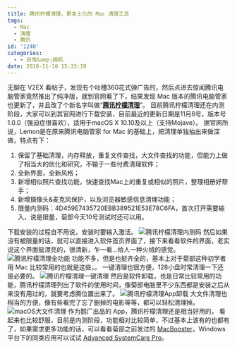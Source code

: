 ```yaml
---
title: 腾讯柠檬清理，更本土化的 Mac 清理工具
tags:
  - Mac
  - 清理
  - 腾讯
id: '1240'
categories:
  - - 日常&amp;搞机
date: 2018-11-10 15:33:19
---
```


无聊在 V2EX 看帖子，发现有个吐槽360花式弹广告的，然后点进去惊闻腾讯电脑管家竟然推出了纯净版，就到官网看了下，结果发现 Mac 版本的腾讯电脑管家也更新了，并且改了个新名字叫做“**[腾讯柠檬清理](https://mac.gj.qq.com/)**”。 目前腾讯柠檬清理还在内测阶段，大家可以到其官网进行下载安装，目前最近的更新日期是11月8号，版本号1.0.0（强迫症很喜欢），适用于macOS X 10.10及以上（支持Mojave）。 据官网所说，Lemon是在原来腾讯电脑管家 for Mac 的基础上，把清理单独抽出来做深做，特点有下：

1.  保留了基础清理，内存释放，重复文件查找，大文件查找的功能，但能力上做了相当大的优化和研究，不输于一些付费清理软件；
2.  全新界面，全新风格；
3.  新增相似照片查找功能，快速查找Mac上的重复或相似的照片，整理相册好帮手；
4.  新增摄像头&麦克风保护，以及浏览器敏感信息清理功能；
5.  限量内测码：4D459E7435720EBB389521E53E78C6FA，首次打开需要输入，说是限量，菊部今天10号测试时还可以用。

下载安装的过程自不用说，安装时要输入激活。 ![腾讯柠檬清理内测码](https://i.loli.net/2018/11/10/5be67ba315d6a.png) 然后如果没有被限量的话，就可以直接进入软件首页界面了，接下来看看软件的界面，老实说这个界面挺漂亮的，很清新，乍一看…给人一种火绒的感觉。 ![腾讯柠檬清理全功能](https://i.loli.net/2018/11/10/5be6855e82b98.png) 功能不多，但是也挺齐全的，基本上对于菊部这种初学者用 Mac 比较常用的也就是这些，。 一键清理也很方便，128小盘时常清理一下还是必要的。 ![腾讯柠檬清理一键清理](https://a.photo/images/2018/11/10/633e4674aeed6b9a60a3259b37c12b2f.png) 然后是软件卸载，也是日常比较常用的功能，腾讯柠檬清理列出了软件的使用时间，像菊部电脑里不少东西都是安装之后从来没有用过的，就要考虑腾位置出来了。 ![腾讯柠檬清理App卸载](https://a.photo/images/2018/11/10/b9d3320721e0d9a60c4635b9a7d1b0d7.png) 大文件清理也相当的方便，像有些看完了忘了删掉的电影等等，都可以轻松清理掉。 ![macOS大文件清理](https://a.photo/images/2018/11/10/b638d81396d93faf5f22bf581763c162.png) 作为鹅厂出品的 App，腾讯柠檬清理还是相当好用的， 看起来也比较舒服，目前是内测阶段，功能相对比较简单，不过基本上该有的也都有了，如果需求更多功能的话，可以看看菊部之前发过的 [MacBooster](https://www.jubuzz.com/geek/1174.html)，Windows 平台下的同类应用可以试试 [Advanced SystemCare Pro](https://www.jubuzz.com/share/1305.html)。